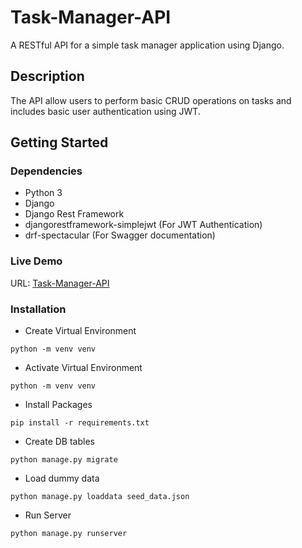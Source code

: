 # Task-Manager-API

A RESTful API for a simple task manager application using Django. 

## Description

The API allow users to perform basic CRUD operations on tasks and includes basic user authentication using JWT.


## Getting Started

### Dependencies

* Python 3
* Django
* Django Rest Framework
* djangorestframework-simplejwt (For JWT Authentication)
* drf-spectacular (For Swagger documentation)

### Live Demo

URL: [Task-Manager-API]()

### Installation

* Create Virtual Environment
``` 
python -m venv venv
```
* Activate Virtual Environment
``` 
python -m venv venv
```
* Install Packages
``` 
pip install -r requirements.txt
```
* Create DB tables
```
python manage.py migrate
```
* Load dummy data
```
python manage.py loaddata seed_data.json
```

* Run Server
```
python manage.py runserver
```
